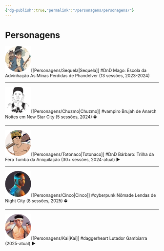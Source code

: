 ```yaml
---
{"dg-publish":true,"permalink":"/personagens/personagens/"}
---
```


# Personagens



 ![token-sequela.webp|left|85](/img/user/Imagens/Personagens/Tokens/token-sequela.webp)[[Personagens/Sequela\|Sequela]]
#DnD 
Mago: Escola da Advinhação
As Minas Perdidas de Phandelver (13 sessões, 2023-2024)

---

![token-chuzmo.webp|left|85](/img/user/Imagens/Personagens/Tokens/token-chuzmo.webp)[[Personagens/Chuzmo\|Chuzmo]]
#vampiro 
Brujah de Anarch
Noites em New Star City (5 sessões, 2024) ⛔

---

![token-totonaco.webp|left|85](/img/user/Imagens/Personagens/Tokens/token-totonaco.webp)[[Personagens/Totonaco\|Totonaco]]
#DnD 
Bárbaro: Trilha da Fera
Tumba da Aniquilação (30+ sessões, 2024-atual) ▶️

---

![token-cinco.webp|left|85](/img/user/Imagens/Personagens/Tokens/token-cinco.webp)[[Personagens/Cinco\|Cinco]]
#cyberpunk 
Nômade
Lendas de Night City (8 sessões, 2025) ⛔

---

![token-kai.webp|left|85](/img/user/Imagens/Personagens/Tokens/token-kai.webp)[[Personagens/Kai\|Kai]]
#daggerheart 
Lutador
Gambiarra (2025-atual) ▶️


